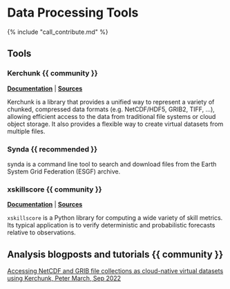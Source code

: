 # Data Processing Tools

{% include "call_contribute.md" %}


## Tools

### Kerchunk  {{ community }}

[**Documentation**][kerchunk-doc] | 
[**Sources**][kerchunk-source]

Kerchunk is a library that provides a unified way to represent a variety of chunked, compressed data formats (e.g. NetCDF/HDF5, GRIB2, TIFF, …), allowing efficient access to the data from traditional file systems or cloud object storage. It also provides a flexible way to create virtual datasets from multiple files.

### Synda  {{ recommended }}

synda is a command line tool to search and download files from the Earth System Grid Federation (ESGF) archive.

### xskillscore  {{ community }}

[**Documentation**][xskillscore-doc] |
[**Sources**][xskillscore-source]

`xskillscore` is a Python library for computing a wide variety of skill metrics. Its typical application is to verify deterministic and probabilistic forecasts relative to observations.


## Analysis blogposts and tutorials  {{ community }}

[Accessing NetCDF and GRIB file collections as cloud-native virtual datasets using Kerchunk, Peter March, Sep 2022](https://medium.com/pangeo/accessing-netcdf-and-grib-file-collections-as-cloud-native-virtual-datasets-using-kerchunk-625a2d0a9191)


[kerchunk-doc]: https://fsspec.github.io/kerchunk/
[kerchunk-source]: https://github.com/fsspec/kerchunk

[xskillscore-doc]: https://xskillscore.readthedocs.io/en/stable/
[xskillscore-source]: https://github.com/xarray-contrib/xskillscore
